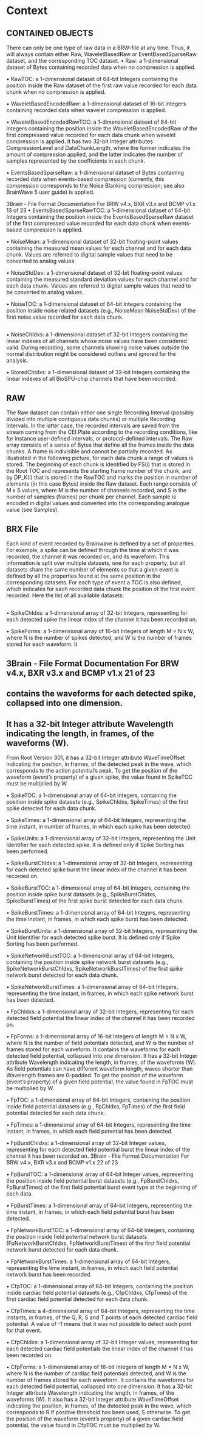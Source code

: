 # Context

## CONTAINED OBJECTS

There can only be one type of raw data in a BRW-file at any time. Thus, it will always contain either
Raw, WaveletBasedRaw or EventBasedSparseRaw dataset, and the corresponding TOC dataset.
• Raw: a 1-dimensional dataset of Bytes containing recorded data when no compression is
applied.

• RawTOC: a 1-dimensional dataset of 64-bit Integers containing the position inside the Raw
dataset of the first raw value recorded for each data chunk when no compression is applied.

• WaveletBasedEncodedRaw: a 1-dimensional dataset of 16-bit Integers containing recorded
data when wavelet compression is applied.

• WaveletBasedEncodedRawTOC: a 1-dimensional dataset of 64-bit Integers containing the
position inside the WaveletBasedEncodedRaw of the first compressed value recorded for each
data chunk when wavelet compression is applied. It has two 32-bit Integer attributes
CompressionLevel and DataChunkLength, where the former indicates the amount of
compression applied, and the latter indicates the number of samples represented by the
coefficients in each chunk.

• EventsBasedSparseRaw: a 1-dimensional dataset of Bytes containing recorded data when
events-based compression (currently, this compression corresponds to the Noise Blanking
compression; see also BrainWave 5 user guide) is applied.

3Brain - File Format Documentation For BRW v4.x, BXR v3.x and BCMP v1.x 13 of 23
• EventsBasedSparseRawTOC: a 1-dimensional dataset of 64-bit Integers containing the
position inside the EventsBasedSparseRaw dataset of the first compressed value recorded for
each data chunk when events-based compression is applied.

• NoiseMean: a 1-dimensional dataset of 32-bit floating-point values containing the measured
mean values for each channel and for each data chunk. Values are referred to digital sample
values that need to be converted to analog values.

• NoiseStdDev: a 1-dimensional dataset of 32-bit floating-point values containing the
measured standard deviation values for each channel and for each data chunk. Values are
referred to digital sample values that need to be converted to analog values.

• NoiseTOC: a 1-dimensional dataset of 64-bit Integers containing the position inside noise related
datasets (e.g., NoiseMean NoiseStdDev) of the first noise value recorded for each data
chunk.

##
• NoiseChIdxs: a 1-dimensional dataset of 32-bit Integers containing the linear indexes of all
channels whose noise values have been considered valid. During recording, some channels
showing noise values outside the normal distribution might be considered outliers and
ignored for the analysis.

• StoredChIdxs: a 1-dimensional dataset of 32-bit Integers containing the linear indexes of all
BioSPU-chip channels that have been recorded.

## RAW
The Raw dataset can contain either one single Recording Interval (possibly divided into multiple
contiguous data chunks) or multiple Recording Intervals. In the latter case, the recorded intervals
are saved from the stream coming from the CEI Plate according to the recording conditions, like
for instance user-defined intervals, or protocol-defined intervals.
The Raw array consists of a series of Bytes that define all the frames inside the data chunks. A
frame is indivisible and cannot be partially recorded. As illustrated in the following picture, for
each data chunk a range of values is stored. The beginning of each chunk is identified by FS(i)
that is stored in the Root TOC and represents the starting frame number of the chunk, and by
DP_K(i) that is stored in the RawTOC and marks the position in number of elements (in this case
Bytes) inside the Raw dataset.
Each range consists of M x S values, where M is the number of channels recorded, and S is the
number of samples (frames) per chunk per channel. Each sample is encoded in digital values and
converted into the corresponding analogue value (see Samples).

## BRX File

Each kind of event recorded by Brainwave is defined by a set of properties. For example, a spike
can be defined through the time at which it was recorded, the channel it was recorded on, and its
waveform. This information is split over multiple datasets, one for each property, but all datasets
share the same number of elements so that a given event is defined by all the properties found at
the same position in the corresponding datasets.
For each type of event a TOC is also defined, which indicates for each recorded data chunk the
position of the first event recorded.
Here the list of all available datasets:

##
• SpikeChIdxs: a 1-dimensional array of 32-bit Integers, representing for each detected spike
the linear index of the channel it has been recorded on.

• SpikeForms: a 1-dimensional array of 16-bit Integers of length M = N x W, where N is the
number of spikes detected, and W is the number of frames stored for each waveform. It
## 3Brain - File Format Documentation For BRW v4.x, BXR v3.x and BCMP v1.x 21 of 23
## contains the waveforms for each detected spike, collapsed into one dimension.
## It has a 32-bit Integer attribute Wavelength indicating the length, in frames, of the waveforms (W). 
From Root Version 301, it has a 32-bit Integer attribute WaveTimeOffset indicating the position, in
frames, of the detected peak in the wave, which corresponds to the action potential’s peak.
To get the position of the waveform (event’s property) of a given spike, the value found in
SpikeTOC must be multiplied by W.

• SpikeTOC: a 1-dimensional array of 64-bit Integers, containing the position inside spike
datasets (e.g., SpikeChIdxs, SpikeTimes) of the first spike detected for each data chunk.

• SpikeTimes: a 1-dimensional array of 64-bit Integers, representing the time instant, in
number of frames, in which each spike has been detected.

• SpikeUnits: a 1-dimensional array of 32-bit Integers, representing the Unit Identifier for each
detected spike. It is defined only if Spike Sorting has been performed.

• SpikeBurstChIdxs: a 1-dimensional array of 32-bit Integers, representing for each detected
spike burst the linear index of the channel it has been recorded on.

• SpikeBurstTOC: a 1-dimensional array of 64-bit Integers, containing the position inside spike
burst datasets (e.g., SpikeBurstChIdxs, SpikeBurstTimes) of the first spike burst detected
for each data chunk.

• SpikeBurstTimes: a 1-dimensional array of 64-bit Integers, representing the time instant, in
frames, in which each spike burst has been detected.

• SpikeBurstUnits: a 1-dimensional array of 32-bit Integers, representing the Unit Identifier
for each detected spike burst. It is defined only if Spike Sorting has been performed.

• SpikeNetworkBurstTOC: a 1-dimensional array of 64-bit Integers, containing the position
inside spike network burst datasets (e.g., SpikeNetworkBurstChIdxs,
SpikeNetworkBurstTimes) of the first spike network burst detected for each data chunk.

• SpikeNetworkBurstTimes: a 1-dimensional array of 64-bit Integers, representing the time
instant, in frames, in which each spike network burst has been detected.

• FpChIdxs: a 1-dimensional array of 32-bit Integers, representing for each detected field
potential the linear index of the channel it has been recorded on.

• FpForms: a 1-dimensional array of 16-bit Integers of length M = N x W, where N is the number
of field potentials detected, and W is the number of frames stored for each waveform. It
contains the waveforms for each detected field potential, collapsed into one dimension. It
has a 32-bit Integer attribute Wavelength indicating the length, in frames, of the waveforms
(W). As field potentials can have different waveform length, waves shorter than Wavelength
frames are 0-padded. To get the position of the waveform (event’s property) of a given field
potential, the value found in FpTOC must be multiplied by W.

• FpTOC: a 1-dimensional array of 64-bit Integers, containing the position inside field potential
datasets (e.g., FpChIdxs, FpTimes) of the first field potential detected for each data chunk.

• FpTimes: a 1-dimensional array of 64-bit Integers, representing the time instant, in frames, in
which each field potential has been detected.

• FpBurstChIdxs: a 1-dimensional array of 32-bit Integer values, representing for each
detected field potential burst the linear index of the channel it has been recorded on.
3Brain - File Format Documentation For BRW v4.x, BXR v3.x and BCMP v1.x 22 of 23

• FpBurstTOC: a 1-dimensional array of 64-bit Integer values, representing the position inside
field potential burst datasets (e.g., FpBurstChIdxs, FpBurstTimes) of the first field potential
burst event type at the beginning of each data.

• FpBurstTimes: a 1-dimensional array of 64-bit Integers, representing the time instant, in
frames, in which each field potential burst has been detected.

• FpNetworkBurstTOC: a 1-dimensional array of 64-bit Integers, containing the position inside
field potential network burst datasets (FpNetworkBurstChIdxs, FpNetworkBurstTimes) of
the first field potential network burst detected for each data chunk.

• FpNetworkBurstTimes: a 1-dimensional array of 64-bit Integers, representing the time
instant, in frames, in which each field potential network burst has been recorded.

• CfpTOC: a 1-dimensional array of 64-bit Integers, containing the position inside cardiac field
potential datasets (e.g., CfpChIdxs, CfpTimes) of the first cardiac field potential detected for
each data chunk.

• CfpTimes: a 4-dimensional array of 64-bit Integers, representing the time instants, in frames,
of the Q, R, S and T points of each detected cardiac field potential. A value of -1 means that it
was not possible to detect such point for that event.

• CfpChIdxs: a 1-dimensional array of 32-bit Integer values, representing for each detected
cardiac field potentials the linear index of the channel it has been recorded on.

• CfpForms: a 1-dimensional array of 16-bit Integers of length M = N x W, where N is the
number of cardiac field potentials detected, and W is the number of frames stored for each
waveform. It contains the waveforms for each detected field potential, collapsed into one
dimension. It has a 32-bit Integer attribute Wavelength indicating the length, in frames, of the
waveforms (W). It also has a 32-bit Integer attribute WaveTimeOffset indicating the position,
in frames, of the detected peak in the wave, which corresponds to R if positive threshold has
been used, S otherwise. To get the position of the waveform (event’s property) of a given
cardiac field potential, the value found in CfpTOC must be multiplied by W.

